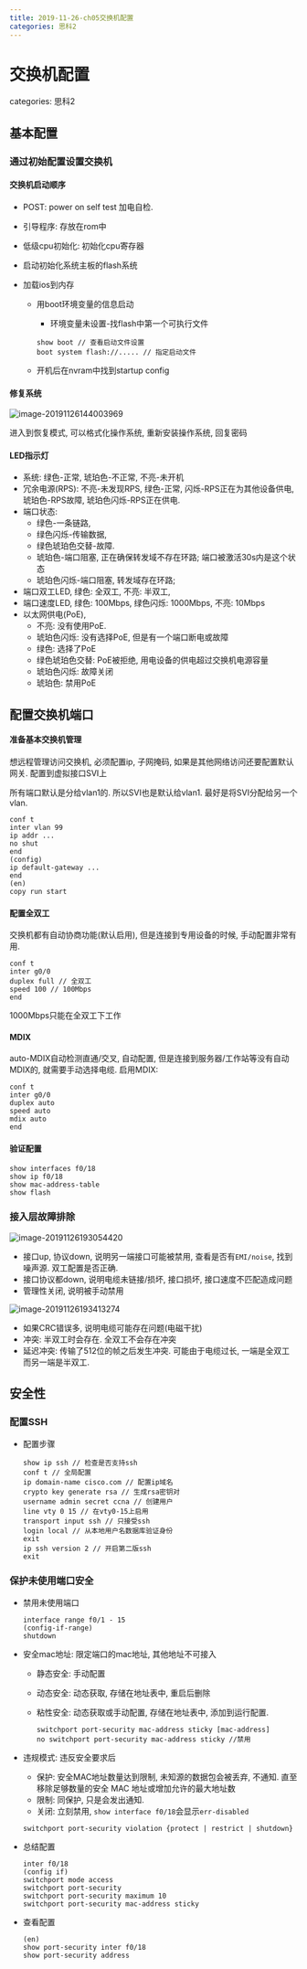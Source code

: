 ```yaml
---
title: 2019-11-26-ch05交换机配置
categories: 思科2
---
```

# 交换机配置
categories: 思科2
## 基本配置

### 通过初始配置设置交换机

#### 交换机启动顺序

* POST: power on self test 加电自检. 

* 引导程序: 存放在rom中

* 低级cpu初始化: 初始化cpu寄存器

* 启动初始化系统主板的flash系统

* 加载ios到内存

  * 用boot环境变量的信息启动

    * 环境变量未设置-找flash中第一个可执行文件

    ```
    show boot // 查看启动文件设置
    boot system flash://..... // 指定启动文件
    ```

    

  * 开机后在nvram中找到startup config

#### 修复系统

![image-20191126144003969](2019-11-26-ch05交换机配置/image-20191126144003969.png)

进入到恢复模式, 可以格式化操作系统, 重新安装操作系统, 回复密码

#### LED指示灯

* 系统: 绿色-正常, 琥珀色-不正常, 不亮-未开机
* 冗余电源(RPS): 不亮-未发现RPS, 绿色-正常, 闪烁-RPS正在为其他设备供电, 琥珀色-RPS故障, 琥珀色闪烁-RPS正在供电.
* 端口状态: 
  * 绿色-一条链路, 
  * 绿色闪烁-传输数据, 
  * 绿色琥珀色交替-故障. 
  * 琥珀色-端口阻塞, 正在确保转发域不存在环路; 端口被激活30s内是这个状态
  * 琥珀色闪烁-端口阻塞, 转发域存在环路;
* 端口双工LED, 绿色: 全双工, 不亮: 半双工, 
* 端口速度LED, 绿色: 100Mbps, 绿色闪烁: 1000Mbps, 不亮: 10Mbps
* 以太网供电(PoE), 
  * 不亮: 没有使用PoE. 
  * 琥珀色闪烁: 没有选择PoE, 但是有一个端口断电或故障
  * 绿色: 选择了PoE
  * 绿色琥珀色交替: PoE被拒绝, 用电设备的供电超过交换机电源容量
  * 琥珀色闪烁: 故障关闭
  * 琥珀色: 禁用PoE

## 配置交换机端口

#### 准备基本交换机管理

想远程管理访问交换机, 必须配置ip, 子网掩码, 如果是其他网络访问还要配置默认网关. 配置到虚拟接口SVI上

所有端口默认是分给vlan1的. 所以SVI也是默认给vlan1. 最好是将SVI分配给另一个vlan. 

```
conf t
inter vlan 99
ip addr ...
no shut
end
(config)
ip default-gateway ...
end
(en)
copy run start
```

#### 配置全双工

交换机都有自动协商功能(默认启用), 但是连接到专用设备的时候, 手动配置非常有用.

```
conf t
inter g0/0
duplex full // 全双工
speed 100 // 100Mbps
end
```

1000Mbps只能在全双工下工作

#### MDIX

auto-MDIX自动检测直通/交叉, 自动配置, 但是连接到服务器/工作站等没有自动MDIX的, 就需要手动选择电缆. 启用MDIX:

```
conf t
inter g0/0
duplex auto
speed auto
mdix auto
end
```

#### 验证配置

```
show interfaces f0/18
show ip f0/18
show mac-address-table
show flash
```

### 接入层故障排除

![image-20191126193054420](2019-11-26-ch05交换机配置/image-20191126193054420.png)

* 接口up, 协议down, 说明另一端接口可能被禁用, 查看是否有`EMI/noise`, 找到噪声源. 双工配置是否正确. 
* 接口协议都down, 说明电缆未链接/损坏, 接口损坏, 接口速度不匹配造成问题
* 管理性关闭, 说明被手动禁用

![image-20191126193413274](2019-11-26-ch05交换机配置/image-20191126193413274.png)

* 如果CRC错误多, 说明电缆可能存在问题(电磁干扰)
* 冲突: 半双工时会存在. 全双工不会存在冲突
* 延迟冲突: 传输了512位的帧之后发生冲突. 可能由于电缆过长, 一端是全双工而另一端是半双工.

## 安全性

### 配置SSH

* 配置步骤

  ```
  show ip ssh // 检查是否支持ssh
  conf t // 全局配置
  ip domain-name cisco.com // 配置ip域名
  crypto key generate rsa // 生成rsa密钥对
  username admin secret ccna // 创建用户
  line vty 0 15 // 在vty0-15上启用
  transport input ssh // 只接受ssh
  login local // 从本地用户名数据库验证身份
  exit
  ip ssh version 2 // 开启第二版ssh
  exit
  ```

### 保护未使用端口安全

* 禁用未使用端口

  ```
  interface range f0/1 - 15
  (config-if-range)
  shutdown
  ```

* 安全mac地址: 限定端口的mac地址, 其他地址不可接入

  * 静态安全: 手动配置

  * 动态安全: 动态获取, 存储在地址表中, 重启后删除

  * 粘性安全: 动态获取或手动配置, 存储在地址表中, 添加到运行配置.

    ```
    switchport port-security mac-address sticky [mac-address] 
    no switchport port-security mac-address sticky //禁用
    ```

* 违规模式: 违反安全要求后

  * 保护: 安全MAC地址数量达到限制, 未知源的数据包会被丢弃, 不通知. 直至移除足够数量的安全 MAC 地址或增加允许的最大地址数 
  * 限制: 同保护, 只是会发出通知.
  * 关闭: 立刻禁用, `show interface f0/18`会显示`err-disabled`

  ```
  switchport port-security violation {protect | restrict | shutdown}
  ```

* 总结配置

  ```
  inter f0/18
  (config if)
  switchport mode access
  switchport port-security
  switchport port-security maximum 10
  switchport port-security mac-address sticky
  ```

* 查看配置

  ```
  (en)
  show port-security inter f0/18
  show port-security address
  ```

  

